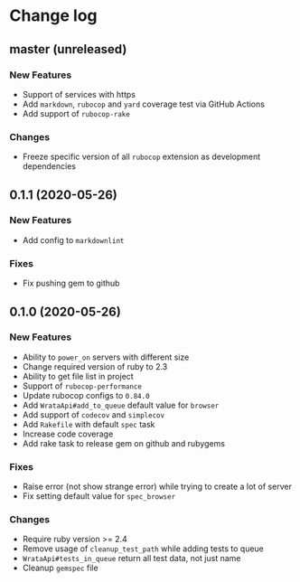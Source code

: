 # Change log

## master (unreleased)

### New Features

* Support of services with https
* Add `markdown`, `rubocop` and `yard` coverage
  test via GitHub Actions
* Add support of `rubocop-rake`

### Changes

* Freeze specific version of all `rubocop` extension
  as development dependencies

## 0.1.1 (2020-05-26)

### New Features

* Add config to `markdownlint`

### Fixes

* Fix pushing gem to github

## 0.1.0 (2020-05-26)

### New Features

* Ability to `power_on` servers with different size
* Change required version of ruby to 2.3
* Ability to get file list in project
* Support of `rubocop-performance`
* Update rubocop configs to `0.84.0`
* Add `WrataApi#add_to_queue` default value for `browser`
* Add support of `codecov` and `simplecov`
* Add `Rakefile` with default `spec` task
* Increase code coverage
* Add rake task to release gem on github and rubygems

### Fixes

* Raise error (not show strange error) while trying to create a lot of server
* Fix setting default value for `spec_browser`

### Changes

* Require ruby version >= 2.4
* Remove usage of `cleanup_test_path` while adding tests to queue
* `WrataApi#tests_in_queue` return all test data, not just name
* Cleanup `gemspec` file
